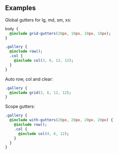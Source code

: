 ## Examples
Global gutters for lg, md, sm, xs:
```sass
body {
  @include grid-gutters(20px, 10px, 10px, 10px);
}
````
```sass
.gallery {
  @include row();
  .col {
    @include col(3, 6, 12, 12);
  }
}
```

Auto row, col and clear:
```sass
.gallery {
  @include grid(3, 6, 12, 12);
}
```

Scope gutters:
```sass
.gallery {
  @include with-gutters(20px, 20px, 20px, 20px) {
    @include row();
    .col {
      @include col(4, 6, 12);
    }
  }
}
```



